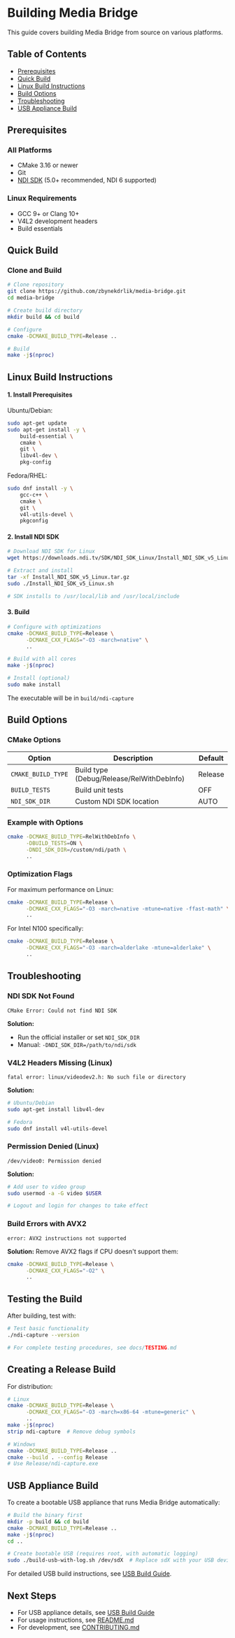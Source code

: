 # Building Media Bridge

This guide covers building Media Bridge from source on various platforms.

## Table of Contents
- [Prerequisites](#prerequisites)
- [Quick Build](#quick-build)
- [Linux Build Instructions](#linux-build-instructions)
- [Build Options](#build-options)
- [Troubleshooting](#troubleshooting)
- [USB Appliance Build](#usb-appliance-build)

## Prerequisites

### All Platforms
- CMake 3.16 or newer
- Git
- [NDI SDK](https://ndi.tv/sdk/) (5.0+ recommended, NDI 6 supported)

### Linux Requirements
- GCC 9+ or Clang 10+
- V4L2 development headers
- Build essentials

## Quick Build

### Clone and Build
```bash
# Clone repository
git clone https://github.com/zbynekdrlik/media-bridge.git
cd media-bridge

# Create build directory
mkdir build && cd build

# Configure
cmake -DCMAKE_BUILD_TYPE=Release ..

# Build
make -j$(nproc)
```

## Linux Build Instructions

#### 1. Install Prerequisites

Ubuntu/Debian:
```bash
sudo apt-get update
sudo apt-get install -y \
    build-essential \
    cmake \
    git \
    libv4l-dev \
    pkg-config
```

Fedora/RHEL:
```bash
sudo dnf install -y \
    gcc-c++ \
    cmake \
    git \
    v4l-utils-devel \
    pkgconfig
```

#### 2. Install NDI SDK
```bash
# Download NDI SDK for Linux
wget https://downloads.ndi.tv/SDK/NDI_SDK_Linux/Install_NDI_SDK_v5_Linux.tar.gz

# Extract and install
tar -xf Install_NDI_SDK_v5_Linux.tar.gz
sudo ./Install_NDI_SDK_v5_Linux.sh

# SDK installs to /usr/local/lib and /usr/local/include
```

#### 3. Build
```bash
# Configure with optimizations
cmake -DCMAKE_BUILD_TYPE=Release \
      -DCMAKE_CXX_FLAGS="-O3 -march=native" \
      ..

# Build with all cores
make -j$(nproc)

# Install (optional)
sudo make install
```

The executable will be in `build/ndi-capture`

## Build Options

### CMake Options
| Option | Description | Default |
|--------|-------------|---------|
| `CMAKE_BUILD_TYPE` | Build type (Debug/Release/RelWithDebInfo) | Release |
| `BUILD_TESTS` | Build unit tests | OFF |
| `NDI_SDK_DIR` | Custom NDI SDK location | AUTO |

### Example with Options
```bash
cmake -DCMAKE_BUILD_TYPE=RelWithDebInfo \
      -DBUILD_TESTS=ON \
      -DNDI_SDK_DIR=/custom/ndi/path \
      ..
```

### Optimization Flags

For maximum performance on Linux:
```bash
cmake -DCMAKE_BUILD_TYPE=Release \
      -DCMAKE_CXX_FLAGS="-O3 -march=native -mtune=native -ffast-math" \
      ..
```

For Intel N100 specifically:
```bash
cmake -DCMAKE_BUILD_TYPE=Release \
      -DCMAKE_CXX_FLAGS="-O3 -march=alderlake -mtune=alderlake" \
      ..
```

## Troubleshooting

### NDI SDK Not Found
```
CMake Error: Could not find NDI SDK
```

**Solution:**
- Run the official installer or set `NDI_SDK_DIR`
- Manual: `-DNDI_SDK_DIR=/path/to/ndi/sdk`

### V4L2 Headers Missing (Linux)
```
fatal error: linux/videodev2.h: No such file or directory
```

**Solution:**
```bash
# Ubuntu/Debian
sudo apt-get install libv4l-dev

# Fedora
sudo dnf install v4l-utils-devel
```

### Permission Denied (Linux)
```
/dev/video0: Permission denied
```

**Solution:**
```bash
# Add user to video group
sudo usermod -a -G video $USER

# Logout and login for changes to take effect
```

### Build Errors with AVX2
```
error: AVX2 instructions not supported
```

**Solution:**
Remove AVX2 flags if CPU doesn't support them:
```bash
cmake -DCMAKE_BUILD_TYPE=Release \
      -DCMAKE_CXX_FLAGS="-O2" \
      ..
```

## Testing the Build

After building, test with:
```bash
# Test basic functionality
./ndi-capture --version

# For complete testing procedures, see docs/TESTING.md
```

## Creating a Release Build

For distribution:
```bash
# Linux
cmake -DCMAKE_BUILD_TYPE=Release \
      -DCMAKE_CXX_FLAGS="-O3 -march=x86-64 -mtune=generic" \
      ..
make -j$(nproc)
strip ndi-capture  # Remove debug symbols

# Windows
cmake -DCMAKE_BUILD_TYPE=Release ..
cmake --build . --config Release
# Use Release/ndi-capture.exe
```

## USB Appliance Build

To create a bootable USB appliance that runs Media Bridge automatically:

```bash
# Build the binary first
mkdir -p build && cd build
cmake -DCMAKE_BUILD_TYPE=Release ..
make -j$(nproc)
cd ..

# Create bootable USB (requires root, with automatic logging)
sudo ./build-usb-with-log.sh /dev/sdX  # Replace sdX with your USB device
```

For detailed USB build instructions, see [USB Build Guide](docs/USB-BUILD.md).

## Next Steps

- For USB appliance details, see [USB Build Guide](docs/USB-BUILD.md)
- For usage instructions, see [README.md](README.md)
- For development, see [CONTRIBUTING.md](CONTRIBUTING.md)